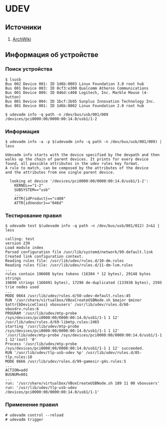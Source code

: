 # UDEV

## Источники

1. [ArchWiki](https://wiki.archlinux.org/index.php/udev)

## Информация об устройстве

### Поиск устройства

    $ lsusb
    Bus 002 Device 001: ID 1d6b:0003 Linux Foundation 3.0 root hub
    Bus 001 Device 003: ID 0cf3:e300 Qualcomm Atheros Communications
    Bus 001 Device 009: ID 046d:c408 Logitech, Inc. Marble Mouse (4-button)
    Bus 001 Device 004: ID 1bcf:2b95 Sunplus Innovation Technology Inc.
    Bus 001 Device 001: ID 1d6b:0002 Linux Foundation 2.0 root hub

    $ udevadm info -q path -n /dev/bus/usb/001/009
    /devices/pci0000:00/0000:00:14.0/usb1/1-2

### Информация

    $ udevadm info -a -p $(udevadm info -q path -n /dev/bus/usb/001/009) | less

    Udevadm info starts with the device specified by the devpath and then
    walks up the chain of parent devices. It prints for every device
    found, all possible attributes in the udev rules key format.
    A rule to match, can be composed by the attributes of the device
    and the attributes from one single parent device.

      looking at device '/devices/pci0000:00/0000:00:14.0/usb1/1-2':
        KERNEL=="1-2"
        SUBSYSTEM=="usb"
        ...
        ATTR{idProduct}=="c408"
        ATTR{idVendor}=="046d"

### Тестирование правил

    $ udevadm test $(udevadm info -q path -n /dev/bus/usb/001/012) 2>&1 | less

    calling: test
    version 239
    Load module index
    Parsed configuration file /usr/lib/systemd/network/99-default.link
    Created link configuration context.
    Reading rules file: /usr/lib/udev/rules.d/10-dm.rules
    Reading rules file: /usr/lib/udev/rules.d/11-dm-lvm.rules
    ...
    rules contain 196608 bytes tokens (16384 * 12 bytes), 29148 bytes strings
    19890 strings (160491 bytes), 17296 de-duplicated (133938 bytes), 2595 trie nodes used
    ...
    MODE 0664 /usr/lib/udev/rules.d/50-udev-default.rules:45
    RUN '/usr/share/virtualbox/VBoxCreateUSBNode.sh $major $minor $attr{bDeviceClass} vboxusers' /usr/lib/udev/rules.d/60-vboxdrv.rules:6
    PROGRAM '/usr/lib/udev/mtp-probe /sys/devices/pci0000:00/0000:00:14.0/usb1/1-1 1 12' /usr/lib/udev/rules.d/69-libmtp.rules:2465
    starting '/usr/lib/udev/mtp-probe /sys/devices/pci0000:00/0000:00:14.0/usb1/1-1 1 12'
    '/usr/lib/udev/mtp-probe /sys/devices/pci0000:00/0000:00:14.0/usb1/1-1 1 12'(out) '0'
    Process '/usr/lib/udev/mtp-probe /sys/devices/pci0000:00/0000:00:14.0/usb1/1-1 1 12' succeeded.
    RUN '/usr/lib/udev/tlp-usb-udev %p' /usr/lib/udev/rules.d/85-tlp.rules:10
    MODE 0666 /usr/lib/udev/rules.d/99-gamesir-g4s.rules:5
    ...
    ACTION=add
    BUSNUM=001
    ...
    run: '/usr/share/virtualbox/VBoxCreateUSBNode.sh 189 11 00 vboxusers'
    run: '/usr/lib/udev/tlp-usb-udev /devices/pci0000:00/0000:00:14.0/usb1/1-1'

### Применение правил

    # udevadm control --reload
    # udevadm trigger
